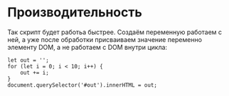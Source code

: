 # Производительность

Так скрипт будет работьа быстрее. Создаём переменную работаем с ней, а уже после обработки присваиваем значение переменно элементу DOM, а не работаем с DOM внутри цикла:

    let out = '';
    for (let i = 0; i < 10; i++) {
        out += i;
    }
    document.querySelector('#out').innerHTML = out;
